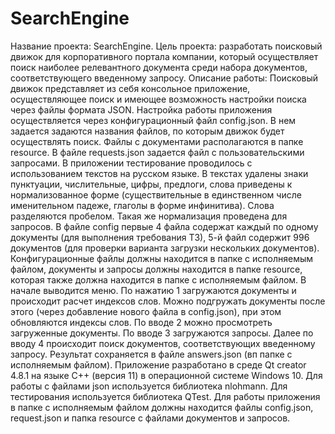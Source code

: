 # SearchEngine
Название проекта: SearchEngine. 
Цель проекта: разработать поисковый движок для корпоративного портала компании, который осуществляет поиск наиболее релевантного документа среди набора документов, соответствующего введенному запросу.
Описание работы: Поисковый движок представляет из себя консольное приложение, осуществляющее поиск и имеющее возможность настройки поиска через файлы формата JSON. 
Настройка работы приложения осуществляется через конфигурационный файл config.json. В нем задается задаются названия файлов, по которым движок будет осуществлять поиск. Файлы с документами располагаются в папке resource. В файле requests.json задается файл с пользовательскими запросами. В приложении тестирование проводилось с использованием текстов на русском языке. В текстах удалены знаки пунктуации, числительные, цифры, предлоги, слова приведены к нормализованное форме (существительные в единственном числе именительном падеже, глаголы в форме инфинитива). Слова разделяются пробелом. Такая же нормализация проведена для запросов. В файле config первые 4 файла содержат каждый по одному документы (для выполнения требования ТЗ), 5-й файл содержит 996 документов (для проверки варианта загрузки нескольких документов). Конфигурационные файлы должны находится в папке с исполняемым файлом, документы и запросы должны находится в папке resource, которая также должна находится в папке с исполняемым файлом.
В начале выводится меню. По нажатию 1 загружаются документы и происходит расчет индексов слов. Можно подгружать документы после этого (через добавление нового файла в config.json), при этом обновляются индексы слов.  По вводе 2 можно просмотреть загруженные документы. По вводе 3 загружаются запросы. Далее по вводу 4 происходит поиск документов, соответствующих введенному запросу. Результат сохраняется в файле answers.json (вп папке с исполняемым файлом).
Приложение разработано в среде Qt creator 4.8.1 на языке С++ (версия 11) в операционной системе Windows 10. Для работы с файлами json используется библиотека nlohmann. Для тестирования используется библиотека QTest. Для работы приложения в папке с исполняемым файлом должны находится файлы config.json, request.json и папка resource c файлами документов и запросов. 
